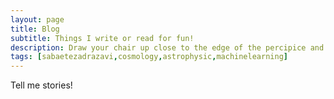 ```yaml
---
layout: page
title: Blog
subtitle: Things I write or read for fun!
description: Draw your chair up close to the edge of the percipice and I'll tell you a story. -Scott Fitzgerald
tags: [sabaetezadrazavi,cosmology,astrophysic,machinelearning]
---
```


Tell me stories!
